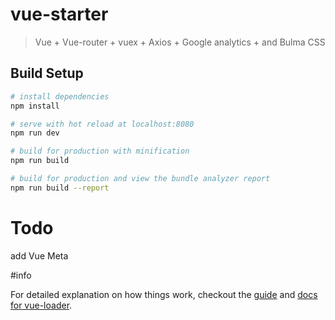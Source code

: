 # vue-starter

> Vue + Vue-router + vuex + Axios + Google analytics + and Bulma CSS

## Build Setup

``` bash
# install dependencies
npm install

# serve with hot reload at localhost:8080
npm run dev

# build for production with minification
npm run build

# build for production and view the bundle analyzer report
npm run build --report
```

# Todo

add Vue Meta

#info

For detailed explanation on how things work, checkout the [guide](http://vuejs-templates.github.io/webpack/) and [docs for vue-loader](http://vuejs.github.io/vue-loader).
